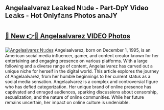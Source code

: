 ## Angelaalvarez Le𝚊ked N𝚞de - Part-DpY Video Le𝚊ks - Hot Onlyf𝚊ns Photos anaJY

# <h2><a href="http://ab13696.deff.icu/?id=Angelaalvarez">🔗 New 👉🔴 Angelaalvarez VIDEO Photos</a></h2>

[![Angelaalvarez N𝚞des](https://i.imgur.com/rIISA9y.gif)](http://ab13696.deff.icu/?id=Angelaalvarez)
Angelaalvarez, born on December 1, 1995, is an American social media influencer, gamer, and content creator known for her entertaining and engaging presence on various platforms. With a large following and a diverse range of content, Angelaalvarez has carved out a unique niche for herself in the digital world. This article explores the journey of Angelaalvarez, from her humble beginnings to her current status as a social media sensation. Angelaalvarez is a complex and controversial figure who has defied categorization. Her unique brand of online presence has captivated and enraged audiences, sparking discussions about censorship, sexualization, and the nature of online communities. While her future remains uncertain, her impact on online culture is undeniable.

